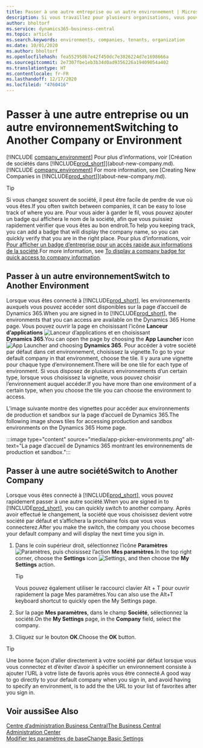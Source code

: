 ```yaml
---
title: Passer à une autre entreprise ou un autre environnement | Microsoft Docs
description: Si vous travaillez pour plusieurs organisations, vous pouvez rapidement passer d’un environnement et d’une société à l’autre.
author: bholtorf
ms.service: dynamics365-business-central
ms.topic: article
ms.search.keywords: environments, companies, tenants, organization
ms.date: 10/01/2020
ms.author: bholtorf
ms.openlocfilehash: fea55295867e42f450dc7e3826224d7e1698666a
ms.sourcegitcommit: 2e7307fbe1eb3b34d0ad9356226a19409054a402
ms.translationtype: HT
ms.contentlocale: fr-FR
ms.lasthandoff: 12/17/2020
ms.locfileid: "4760416"
---
```

# <a name="switching-to-another-company-or-environment"></a><span data-ttu-id="775b6-103">Passer à une autre entreprise ou un autre environnement</span><span class="sxs-lookup"><span data-stu-id="775b6-103">Switching to Another Company or Environment</span></span>

<span data-ttu-id="775b6-104">[!INCLUDE [company_environment](includes/company_environment.md)] Pour plus d’informations, voir [Création de sociétés dans [!INCLUDE[prod_short](includes/prod_short.md)]](about-new-company.md).</span><span class="sxs-lookup"><span data-stu-id="775b6-104">[!INCLUDE [company_environment](includes/company_environment.md)] For more information, see [Creating New Companies in [!INCLUDE[prod_short](includes/prod_short.md)]](about-new-company.md).</span></span>  

> [!TIP]
> <span data-ttu-id="775b6-105">Si vous changez souvent de société, il peut être facile de perdre de vue où vous êtes.</span><span class="sxs-lookup"><span data-stu-id="775b6-105">If you often switch between companies, it can be easy to lose track of where you are.</span></span> <span data-ttu-id="775b6-106">Pour vous aider à garder le fil, vous pouvez ajouter un badge qui affichera le nom de la société, afin que vous puissiez rapidement vérifier que vous êtes au bon endroit.</span><span class="sxs-lookup"><span data-stu-id="775b6-106">To help you keeping track, you can add a badge that will display the company name, so you can quickly verify that you are in the right place.</span></span> <span data-ttu-id="775b6-107">Pour plus d’informations, voir [Pour afficher un badge d’entreprise pour un accès rapide aux informations de la société](ui-change-basic-settings.md#to-display-a-company-badge-for-quick-access-to-company-information).</span><span class="sxs-lookup"><span data-stu-id="775b6-107">For more information, see [To display a company badge for quick access to company information](ui-change-basic-settings.md#to-display-a-company-badge-for-quick-access-to-company-information).</span></span>

## <a name="switch-to-another-environment"></a><span data-ttu-id="775b6-108">Passer à un autre environnement</span><span class="sxs-lookup"><span data-stu-id="775b6-108">Switch to Another Environment</span></span>

<span data-ttu-id="775b6-109">Lorsque vous êtes connecté à [!INCLUDE[prod_short](includes/prod_short.md)], les environnements auxquels vous pouvez accéder sont disponibles sur la page d’accueil de Dynamics 365.</span><span class="sxs-lookup"><span data-stu-id="775b6-109">When you are signed in to [!INCLUDE[prod_short](includes/prod_short.md)], the environments that you can access are available on the Dynamics 365 Home page.</span></span> <span data-ttu-id="775b6-110">Vous pouvez ouvrir la page en choisissant l’icône **Lanceur d’applications** ![Lanceur d’applications](media/app-launcher-icon.png "Le lanceur d’applications donne accès à plus de fonctionnalités") et en choisissant **Dynamics 365**.</span><span class="sxs-lookup"><span data-stu-id="775b6-110">You can open the page by choosing the **App Launcher** icon ![App Launcher](media/app-launcher-icon.png "The App Launcher provides access to more features") and choosing **Dynamics 365**.</span></span> <span data-ttu-id="775b6-111">Pour accéder à votre société par défaut dans cet environnement, choisissez la vignette.</span><span class="sxs-lookup"><span data-stu-id="775b6-111">To go to your default company in that environment, choose the tile.</span></span> <span data-ttu-id="775b6-112">Il y aura une vignette pour chaque type d’environnement.</span><span class="sxs-lookup"><span data-stu-id="775b6-112">There will be one tile for each type of environment.</span></span> <span data-ttu-id="775b6-113">Si vous disposez de plusieurs environnements d’un certain type, lorsque vous choisissez la vignette, vous pouvez choisir l’environnement auquel accéder.</span><span class="sxs-lookup"><span data-stu-id="775b6-113">If you have more than one environment of a certain type, when you choose the tile you can choose the environment to access.</span></span>

<span data-ttu-id="775b6-114">L’image suivante montre des vignettes pour accéder aux environnements de production et sandbox sur la page d’accueil de Dynamics 365.</span><span class="sxs-lookup"><span data-stu-id="775b6-114">The following image shows tiles for accessing production and sandbox environments on the Dynamics 365 Home page.</span></span>

:::image type="content" source="media/app-picker-environments.png" alt-text="La page d’accueil de Dynamics 365 montrant les environnements de production et sandbox.":::

## <a name="switch-to-another-company"></a><span data-ttu-id="775b6-116">Passer à une autre société</span><span class="sxs-lookup"><span data-stu-id="775b6-116">Switch to Another Company</span></span>

<span data-ttu-id="775b6-117">Lorsque vous êtes connecté à [!INCLUDE[prod_short](includes/prod_short.md)], vous pouvez rapidement passer à une autre société.</span><span class="sxs-lookup"><span data-stu-id="775b6-117">When you are signed in to [!INCLUDE[prod_short](includes/prod_short.md)], you can quickly switch to another company.</span></span> <span data-ttu-id="775b6-118">Après avoir effectué le changement, la société que vous choisissez devient votre société par défaut et s’affichera la prochaine fois que vous vous connecterez.</span><span class="sxs-lookup"><span data-stu-id="775b6-118">After you make the switch, the company you choose becomes your default company and will display the next time you sign in.</span></span>

1. <span data-ttu-id="775b6-119">Dans le coin supérieur droit, sélectionnez l’icône **Paramètres** ![Paramètres](media/ui-experience/settings_icon_small.png "Icône Paramètres du tableau de bord"), puis choisissez l’action **Mes paramètres**.</span><span class="sxs-lookup"><span data-stu-id="775b6-119">In the top right corner, choose the **Settings** icon ![Settings](media/ui-experience/settings_icon_small.png "Settings icon for role center"), and then choose the **My Settings** action.</span></span>

    > [!TIP]
    > <span data-ttu-id="775b6-120">Vous pouvez également utiliser le raccourci clavier Alt + T pour ouvrir rapidement la page Mes paramètres.</span><span class="sxs-lookup"><span data-stu-id="775b6-120">You can also use the Alt+T keyboard shortcut to quickly open the My Settings page.</span></span>

2. <span data-ttu-id="775b6-121">Sur la page **Mes paramètres**, dans le champ **Société**, sélectionnez la société.</span><span class="sxs-lookup"><span data-stu-id="775b6-121">On the **My Settings** page, in the **Company** field, select the company.</span></span>  
3. <span data-ttu-id="775b6-122">Cliquez sur le bouton **OK**.</span><span class="sxs-lookup"><span data-stu-id="775b6-122">Choose the **OK** button.</span></span>

> [!TIP]
> <span data-ttu-id="775b6-123">Une bonne façon d’aller directement à votre société par défaut lorsque vous vous connectez et d’éviter d’avoir à spécifier un environnement consiste à ajouter l’URL à votre liste de favoris après vous être connecté.</span><span class="sxs-lookup"><span data-stu-id="775b6-123">A good way to go directly to your default company when you sign in, and avoid having to specify an environment, is to add the the URL to your list of favorites after you sign in.</span></span>

## <a name="see-also"></a><span data-ttu-id="775b6-124">Voir aussi</span><span class="sxs-lookup"><span data-stu-id="775b6-124">See Also</span></span>

[<span data-ttu-id="775b6-125">Centre d’administration Business Central</span><span class="sxs-lookup"><span data-stu-id="775b6-125">The Business Central Administration Center</span></span>](/dynamics365/business-central/dev-itpro/administration/tenant-admin-center)  
[<span data-ttu-id="775b6-126">Modifier les paramètres de base</span><span class="sxs-lookup"><span data-stu-id="775b6-126">Change Basic Settings</span></span>](ui-change-basic-settings.md)  

